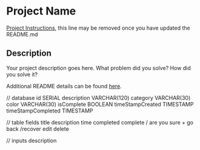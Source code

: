 # Project Name

[Project Instructions](./INSTRUCTIONS.md), this line may be removed once you have updated the README.md

## Description

Your project description goes here. What problem did you solve? How did you solve it?

Additional README details can be found [here](https://github.com/PrimeAcademy/readme-template/blob/master/README.md).

// database
id SERIAL
description VARCHAR(120)
category VARCHAR(30)
color VARCHAR(30)
isComplete BOOLEAN
timeStampCreated TIMESTAMP
timeStampCompleted TIMESTAMP

// table fields
title
description
time completed
complete / are you sure + go back /recover
edit
delete

// inputs
description
